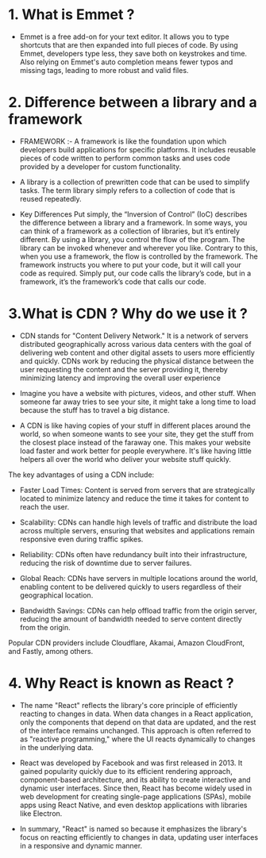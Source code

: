 # 1. What is Emmet ?
- Emmet is a free add-on for your text editor. It allows you to type shortcuts that are then expanded into full pieces of code. By using Emmet, developers type less, they save both on keystrokes and time. Also relying on Emmet's auto completion means fewer typos and missing tags, leading to more robust and valid files.

# 2. Difference between a library and a framework
- FRAMEWORK :- A framework is like the foundation upon which developers build applications for specific platforms. It includes reusable pieces of code written to perform common tasks and uses code provided by a developer for custom functionality.

- A library is a collection of prewritten code that can be used to simplify tasks. The term library simply refers to a collection of code that is reused repeatedly.

- Key Differences
Put simply, the “Inversion of Control” (IoC) describes the difference between a library and a framework. In some ways, you can think of a framework as a collection of libraries, but it’s entirely different. By using a library, you control the flow of the program. The library can be invoked whenever and wherever you like. Contrary to this, when you use a framework, the flow is controlled by the framework. The framework instructs you where to put your code, but it will call your code as required. Simply put, our code calls the library’s code, but in a framework, it’s the framework’s code that calls our code.

# 3.What is CDN ? Why do we use it ?

- CDN stands for "Content Delivery Network." It is a network of servers distributed geographically across various data centers with the goal of delivering web content and other digital assets to users more efficiently and quickly. CDNs work by reducing the physical distance between the user requesting the content and the server providing it, thereby minimizing latency and improving the overall user experience

- Imagine you have a website with pictures, videos, and other stuff. When someone far away tries to see your site, it might take a long time to load because the stuff has to travel a big distance.

- A CDN is like having copies of your stuff in different places around the world, so when someone wants to see your site, they get the stuff from the closest place instead of the faraway one. This makes your website load faster and work better for people everywhere. It's like having little helpers all over the world who deliver your website stuff quickly.

The key advantages of using a CDN include:

- Faster Load Times: Content is served from servers that are strategically located to minimize latency and reduce the time it takes for content to reach the user.

- Scalability: CDNs can handle high levels of traffic and distribute the load across multiple servers, ensuring that websites and applications remain responsive even during traffic spikes.

- Reliability: CDNs often have redundancy built into their infrastructure, reducing the risk of downtime due to server failures.

- Global Reach: CDNs have servers in multiple locations around the world, enabling content to be delivered quickly to users regardless of their geographical location.

- Bandwidth Savings: CDNs can help offload traffic from the origin server, reducing the amount of bandwidth needed to serve content directly from the origin.

Popular CDN providers include Cloudflare, Akamai, Amazon CloudFront, and Fastly, among others.

# 4. Why React is known as React ?

- The name "React" reflects the library's core principle of efficiently reacting to changes in data. When data changes in a React application, only the components that depend on that data are updated, and the rest of the interface remains unchanged. This approach is often referred to as "reactive programming," where the UI reacts dynamically to changes in the underlying data.

- React was developed by Facebook and was first released in 2013. It gained popularity quickly due to its efficient rendering approach, component-based architecture, and its ability to create interactive and dynamic user interfaces. Since then, React has become widely used in web development for creating single-page applications (SPAs), mobile apps using React Native, and even desktop applications with libraries like Electron.

- In summary, "React" is named so because it emphasizes the library's focus on reacting efficiently to changes in data, updating user interfaces in a responsive and dynamic manner.




